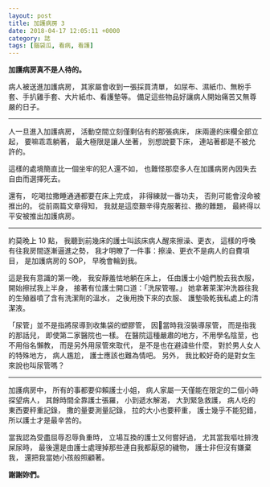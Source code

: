 ```yaml
---
layout: post
title: 加護病房 3
date: 2018-04-17 12:05:11 +0000
category: 誌
tags: [腦袋瓜, 看病, 看護]
---
```


**加護病房真不是人待的。**

病人被送進加護病房，
其家屬會收到一張採買清單，
如尿布、濕紙巾、無粉手套、手扒雞手套、大片紙巾、看護墊等。
備足這些物品好讓病人開始痛苦又無尊嚴的日子。

- ---------

人一旦進入加護病房，
活動空間立刻僅剩佔有的那張病床，
床兩邊的床欄全部立起，
要嘛乖乖躺著，
最大極限是讓人坐著，
別想說要下床，
連站著都是不被允許的。

這樣的處境簡直比一個坐牢的犯人還不如，
也難怪那麼多人在加護病房內因失去自由而選擇死去。

還有，
吃喝拉撒睡通通都要在床上完成，
非得練就一番功夫，
否則可能會沒命被推出的。
從前兩篇文章得知，
我就是這麼艱辛得克服著拉、撒的難題，
最終得以平安被推出加護病房。

- ----------------

約莫晚上 10 點，
我聽到前幾床的護士叫該床病人醒來擦澡、更衣，
這樣的呼喚有往我房間逐漸逼進之勢，
我才明瞭了一件事：擦澡、更衣不是病人的自費項目，
是加護病房的 SOP，
早晚會輪到我。

這是我有意識的第一晚，
我安靜羞怯地躺在床上，
任由護士小姐們脫去我衣服，
開始擦拭我上半身，
接著有位護士開口道：「洗尿管喔。」
她拿著萊潔沖洗器往我的生殖器噴了含有洗潔劑的溫水，
之後用換下來的衣服、
護墊吸乾我私處上的清潔液。

「尿管」並不是指將尿導到收集袋的塑膠管，
因當時我沒裝導尿管，
而是指我的那話兒，
即使第二家醫院也一樣。
在醫院這種嚴肅的地方，不用學名陰莖，也不用俗名懶教，
而是另外用尿管來取代，
是不是也在避諱些什麼，
對於男人女人的特殊地方，
病人尷尬，
護士應該也難為情吧。
另外，
我比較好奇的是對女生來說也叫尿管嗎？

-- ----------------

加護病房中，
所有的事都要仰賴護士小姐，
病人家屬一天僅能在限定的二個小時探望病人，
其餘時間全靠護士張羅，
小到遞水解渴，
大到緊急救護，
病人吃的東西要秤重記錄，
撒的量要測量記錄，
拉的大小也要秤重，
護士幾乎不能犯錯，
所以護士才是最辛苦的。

當我認為受盡屈辱忍辱負重時，
立場互換的護士又何嘗好過，
尤其當我嘔吐排洩屎尿時，
最後還是由護士處理掉那些連自我都厭惡的穢物，
護士非但沒有嫌棄我，
還把我當她小孩般照顧著。

**謝謝妳們。**
